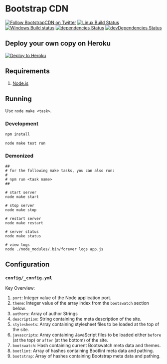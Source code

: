# Bootstrap CDN

[![Follow BootstrapCDN on Twitter](https://img.shields.io/badge/twitter-@getBootstrapCDN-55acee.svg?style=flat-square)](https://twitter.com/getbootstrapcdn)
[![Linux Build Status](https://img.shields.io/travis/MaxCDN/bootstrap-cdn/develop.svg?label=Linux%20build&style=flat-square)](https://travis-ci.org/MaxCDN/bootstrap-cdn)
[![Windows Build status](https://img.shields.io/appveyor/ci/jdorfman/bootstrap-cdn/develop.svg?label=Windows%20build&style=flat-square)](https://ci.appveyor.com/project/jdorfman/bootstrap-cdn)
[![dependencies Status](https://img.shields.io/david/MaxCDN/bootstrap-cdn.svg?style=flat-square)](https://david-dm.org/MaxCDN/bootstrap-cdn)
[![devDependencies Status](https://img.shields.io/david/dev/MaxCDN/bootstrap-cdn.svg?style=flat-square)](https://david-dm.org/MaxCDN/bootstrap-cdn?type=dev)


## Deploy your own copy on Heroku

[![Deploy to Heroku](https://www.herokucdn.com/deploy/button.png)](https://heroku.com/deploy)


## Requirements

1. [Node.js](https://nodejs.org/)

## Running

Use `node make <task>`.

### Development

```sh
npm install

node make test run
```


### Demonized

```shell
##
# for the following make tasks, you can also run:
#
# npm run <task name>
##

# start server
node make start

# stop server
node make stop

# restart server
node make restart

# server status
node make status

# view logs
node ./node_modules/.bin/forever logs app.js
```

## Configuration

### `config/_config.yml`

Key Overview:

1. `port`: Integer value of the Node application port.
2. `theme`: Integer value of the array index from the `bootswatch` section below.
3. `authors`: Array of author Strings
4. `description`: String containing the meta description of the site.
5. `stylesheets`: Array containing stylesheet files to be loaded at the top of the site.
6. `javascripts`: Array containing JavaScript files to be loaded either `before` (at the top) or `after` (at the bottom) of the site.
7. `bootswatch`: Hash containing current Bootswatch meta data and themes.
8. `bootlint`: Array of hashes containing Bootlint meta data and pathing.
9. `bootstrap`: Array of hashes containing Bootstrap meta data and pathing.
